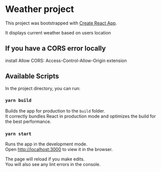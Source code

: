 # Weather project

This project was bootstrapped with [Create React App](https://github.com/facebook/create-react-app).

It displays current weather based on users location

## If you have a CORS error locally

install Allow CORS: Access-Control-Allow-Origin extension

## Available Scripts

In the project directory, you can run:

### `yarn build`

Builds the app for production to the `build` folder.\
It correctly bundles React in production mode and optimizes the build for the best performance.

### `yarn start`

Runs the app in the development mode.\
Open [http://localhost:3000](http://localhost:3000) to view it in the browser.

The page will reload if you make edits.\
You will also see any lint errors in the console.
